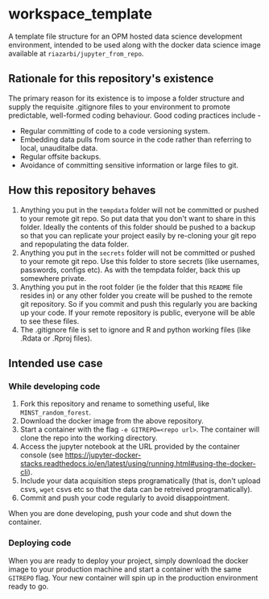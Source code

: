 # workspace_template

A template file structure for an OPM hosted data science development environment, intended to be used along with the docker data science image available at `riazarbi/jupyter_from_repo`. 

## Rationale for this repository's existence

The primary reason for its existence is to impose a folder structure and supply the requisite .gitignore files to your environment to promote predictable, well-formed coding behaviour. Good coding practices include -

* Regular committing of code to a code versioning system.
* Embedding data pulls from source in the code rather than referring to local, unauditalbe data.
* Regular offsite backups.
* Avoidance of committing sensitive information or large files to git.

## How this repository behaves

1. Anything you put in the `tempdata` folder will not be committed or pushed to your remote git repo. So put data that you don't want to share in this folder. Ideally the contents of this folder should be pushed to a backup so that you can replicate your project easily by re-cloning your git repo and repopulating the data folder.
2. Anything you put in the `secrets` folder will not be committed or pushed to your remote git repo. Use this folder to store secrets (like usernames, passwords, configs etc). As with the tempdata folder, back this up somewhere private.
3. Anything you put in the root folder (ie the folder that this `README` file resides in) or any other folder you create will be pushed to the remote git repository. So if you commit and push this regularly you are backing up your code. If your remote repository is public, everyone will be able to see these files.
4. The .gitignore file is set to ignore and R and python working files (like .Rdata or .Rproj files).

## Intended use case
### While developing code
1. Fork this repository and rename to something useful, like `MINST_random_forest`.
2. Download the docker image from the above repository.
3. Start a container with the flag `-e GITREPO=<repo url>`. The container will clone the repo into the working directory.
4. Access the jupyter notebook at the URL provided by the container console (see https://jupyter-docker-stacks.readthedocs.io/en/latest/using/running.html#using-the-docker-cli).
5. Include your data acquisition steps programatically (that is, don't upload csvs, `wget` csvs etc so that the data can be retreived programatically).
6. Commit and push your code regularly to avoid disappointment.

When you are done developing, push your code and shut down the container.

### Deploying code
When you are ready to deploy your project, simply download the docker image to your production machine and start a container with the same `GITREPO` flag. Your new container will spin up in the production environment ready to go.
